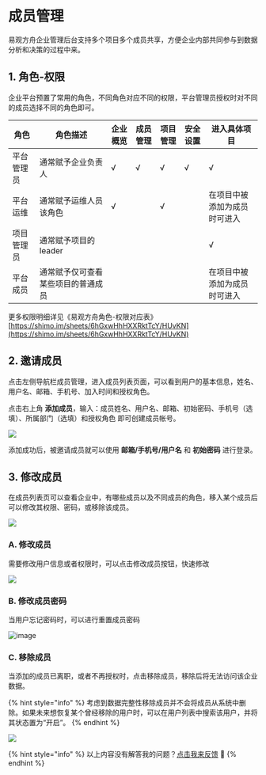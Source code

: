 # 成员管理

易观方舟企业管理后台支持多个项目多个成员共享，方便企业内部共同参与到数据分析和决策的过程中来。

## 1. 角色-权限

企业平台预置了常用的角色，不同角色对应不同的权限，平台管理员授权时对不同的成员选择不同的角色即可。

| 角色    | 角色描述              | 企业概览 | 成员管理 | 项目管理 | 安全设置 | 进入具体项目         |
| ----- | ----------------- | ---- | ---- | ---- | ---- | -------------- |
| 平台管理员 | 通常赋予企业负责人         | √    | √    | √    | √    | √              |
| 平台运维  | 通常赋予运维人员该角色       | √    |      | √    |      | 在项目中被添加为成员时可进入 |
| 项目管理员 | 通常赋予项目的leader     |      |      |      |      | √              |
| 平台成员  | 通常赋予仅可查看某些项目的普通成员 |      |      |      |      | 在项目中被添加为成员时可进入 |

更多权限明细详见《易观方舟角色-权限对应表》 [https://shimo.im/sheets/6hGxwHhHXXRktTcY/HUvKN](https://shimo.im/sheets/6hGxwHhHXXRktTcY/HUvKN)

## 2. 邀请成员

点击左侧导航栏成员管理，进入成员列表页面，可以看到用户的基本信息，姓名、用户名、邮箱、手机号、加入时间和授权角色。

点击右上角 **添加成员**，输入：成员姓名、用户名、邮箱、初始密码、手机号（选填）、所属部门（选填）和授权角色 即可创建成员帐号。

![ ](https://imguserradar.analysys.cn/fangzhou/img/2018/12/201812181426259399.gif)

添加成功后，被邀请成员就可以使用 **邮箱/手机号/用户名** 和 **初始密码** 进行登录。

## 3. 修改成员

在成员列表页可以查看企业中，有哪些成员以及不同成员的角色，移入某个成员后可以修改其权限、密码，或移除该成员。

![ ](https://imguserradar.analysys.cn/fangzhou/img/2018/12/201812181430409286.png)

### **A. 修改成员**

需要修改用户信息或者权限时，可以点击修改成员按钮，快速修改

![ ](https://imguserradar.analysys.cn/fangzhou/img/2018/12/201812181437381573.png)

### **B. 修改成员密码**

当用户忘记密码时，可以进行重置成员密码

![image](https://imguserradar.analysys.cn/fangzhou/img/2018/08/201808101536015639.png)

### **C. 移除成员**

当添加的成员已离职，或者不再授权时，点击移除成员，移除后将无法访问该企业数据。

{% hint style="info" %}
考虑到数据完整性移除成员并不会将成员从系统中删除。如果未来想恢复某个曾经移除的用户时，可以在用户列表中搜索该用户，并将其状态置为“开启”。
{% endhint %}

![ ](https://imguserradar.analysys.cn/fangzhou/img/2018/12/201812181441586846.png)





{% hint style="info" %}
以上内容没有解答我的问题？[点击我来反馈](https://support.qq.com/products/118522/) 🚀
{% endhint %}
